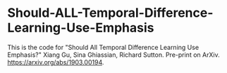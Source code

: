 # Should-ALL-Temporal-Difference-Learning-Use-Emphasis

This is the code for "Should All Temporal Difference Learning Use Emphasis?" Xiang Gu, Sina Ghiassian, Richard Sutton.
Pre-print on ArXiv. https://arxiv.org/abs/1903.00194.
